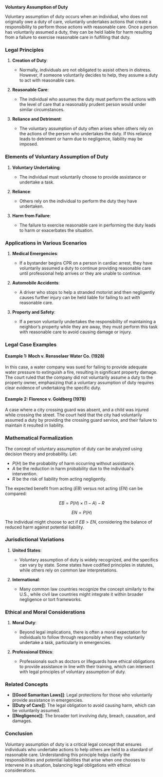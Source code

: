 **Voluntary Assumption of Duty**

Voluntary assumption of duty occurs when an individual, who does not originally owe a duty of care, voluntarily undertakes actions that create a responsibility to perform those actions with reasonable care. Once a person has voluntarily assumed a duty, they can be held liable for harm resulting from a failure to exercise reasonable care in fulfilling that duty.

### Legal Principles

1. **Creation of Duty**:
   - Normally, individuals are not obligated to assist others in distress. However, if someone voluntarily decides to help, they assume a duty to act with reasonable care.
   
2. **Reasonable Care**:
   - The individual who assumes the duty must perform the actions with the level of care that a reasonably prudent person would under similar circumstances.

3. **Reliance and Detriment**:
   - The voluntary assumption of duty often arises when others rely on the actions of the person who undertakes the duty. If this reliance leads to detriment or harm due to negligence, liability may be imposed.

### Elements of Voluntary Assumption of Duty

1. **Voluntary Undertaking**:
   - The individual must voluntarily choose to provide assistance or undertake a task.

2. **Reliance**:
   - Others rely on the individual to perform the duty they have undertaken.

3. **Harm from Failure**:
   - The failure to exercise reasonable care in performing the duty leads to harm or exacerbates the situation.

### Applications in Various Scenarios

1. **Medical Emergencies**:
   - If a bystander begins CPR on a person in cardiac arrest, they have voluntarily assumed a duty to continue providing reasonable care until professional help arrives or they are unable to continue.

2. **Automobile Accidents**:
   - A driver who stops to help a stranded motorist and then negligently causes further injury can be held liable for failing to act with reasonable care.

3. **Property and Safety**:
   - If a person voluntarily undertakes the responsibility of maintaining a neighbor’s property while they are away, they must perform this task with reasonable care to avoid causing damage or injury.

### Legal Case Examples

#### Example 1: **Moch v. Rensselaer Water Co. (1928)**

In this case, a water company was sued for failing to provide adequate water pressure to extinguish a fire, resulting in significant property damage. The court ruled that the company did not voluntarily assume a duty to the property owner, emphasizing that a voluntary assumption of duty requires clear evidence of undertaking the specific duty.

#### Example 2: **Florence v. Goldberg (1978)**

A case where a city crossing guard was absent, and a child was injured while crossing the street. The court held that the city had voluntarily assumed a duty by providing the crossing guard service, and their failure to maintain it resulted in liability.

### Mathematical Formalization

The concept of voluntary assumption of duty can be analyzed using decision theory and probability. Let:

- $P(H)$ be the probability of harm occurring without assistance.
- $A$ be the reduction in harm probability due to the individual's intervention.
- $R$ be the risk of liability from acting negligently.

The expected benefit from acting ($EB$) versus not acting ($EN$) can be compared:

$$
EB = P(H) \times (1 - A) - R
$$

$$
EN = P(H)
$$

The individual might choose to act if $EB > EN$, considering the balance of reduced harm against potential liability.

### Jurisdictional Variations

1. **United States**:
   - Voluntary assumption of duty is widely recognized, and the specifics can vary by state. Some states have codified principles in statutes, while others rely on common law interpretations.

2. **International**:
   - Many common law countries recognize the concept similarly to the U.S., while civil law countries might integrate it within broader negligence or tort frameworks.

### Ethical and Moral Considerations

1. **Moral Duty**:
   - Beyond legal implications, there is often a moral expectation for individuals to follow through responsibly when they voluntarily undertake a task, particularly in emergencies.

2. **Professional Ethics**:
   - Professionals such as doctors or lifeguards have ethical obligations to provide assistance in line with their training, which can intersect with legal principles of voluntary assumption of duty.

### Related Concepts

- **[[Good Samaritan Laws]]**: Legal protections for those who voluntarily provide assistance in emergencies.
- **[[Duty of Care]]**: The legal obligation to avoid causing harm, which can be voluntarily assumed.
- **[[Negligence]]**: The broader tort involving duty, breach, causation, and damages.

### Conclusion

Voluntary assumption of duty is a critical legal concept that ensures individuals who undertake actions to help others are held to a standard of reasonable care. Understanding this principle helps clarify the responsibilities and potential liabilities that arise when one chooses to intervene in a situation, balancing legal obligations with ethical considerations.